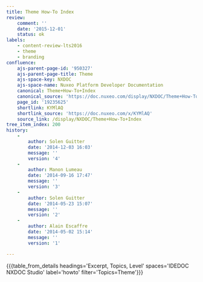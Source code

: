```yaml
---
title: Theme How-To Index
review:
    comment: ''
    date: '2015-12-01'
    status: ok
labels:
    - content-review-lts2016
    - theme
    - branding
confluence:
    ajs-parent-page-id: '950327'
    ajs-parent-page-title: Theme
    ajs-space-key: NXDOC
    ajs-space-name: Nuxeo Platform Developer Documentation
    canonical: Theme+How-To+Index
    canonical_source: 'https://doc.nuxeo.com/display/NXDOC/Theme+How-To+Index'
    page_id: '19235625'
    shortlink: KYMlAQ
    shortlink_source: 'https://doc.nuxeo.com/x/KYMlAQ'
    source_link: /display/NXDOC/Theme+How-To+Index
tree_item_index: 200
history:
    -
        author: Solen Guitter
        date: '2014-12-03 16:03'
        message: ''
        version: '4'
    -
        author: Manon Lumeau
        date: '2014-09-16 17:47'
        message: ''
        version: '3'
    -
        author: Solen Guitter
        date: '2014-05-23 15:07'
        message: ''
        version: '2'
    -
        author: Alain Escaffre
        date: '2014-05-02 15:14'
        message: ''
        version: '1'

---
```

{{{table_from_details headings='Excerpt, Topics, Level' spaces='IDEDOC NXDOC Studio' label='howto' filter='Topics=Theme'}}}
